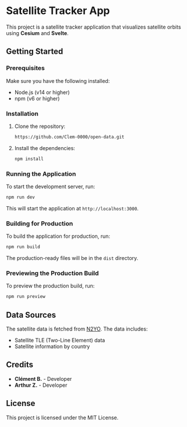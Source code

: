 # Satellite Tracker App

This project is a satellite tracker application that visualizes satellite orbits using **Cesium** and **Svelte**.

## Getting Started

### Prerequisites

Make sure you have the following installed:
- Node.js (v14 or higher)
- npm (v6 or higher)

### Installation

1. Clone the repository:
    ```sh
    https://github.com/Clem-0000/open-data.git
    ```

2. Install the dependencies:
    ```sh
    npm install
    ```

### Running the Application

To start the development server, run:
```sh
npm run dev
```

This will start the application at `http://localhost:3000`.

### Building for Production

To build the application for production, run:
```sh
npm run build
```

The production-ready files will be in the `dist` directory.

### Previewing the Production Build

To preview the production build, run:
```sh
npm run preview
```

## Data Sources

The satellite data is fetched from [N2YO](https://www.n2yo.com/). The data includes:
- Satellite TLE (Two-Line Element) data
- Satellite information by country

## Credits

- **Clément B.** - Developer
- **Arthur Z.** - Developer

## License

This project is licensed under the MIT License.